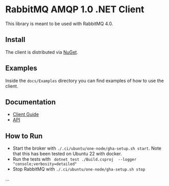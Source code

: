 # RabbitMQ AMQP 1.0 .NET Client

This library is meant to be used with RabbitMQ 4.0.


## Install

The client is distributed via [NuGet](https://www.nuget.org/packages/RabbitMQ.AMQP.Client/).

## Examples

Inside the `docs/Examples` directory you can find examples of how to use the client.


## Documentation

- [Client Guide](https://www.rabbitmq.com/client-libraries/amqp-client-libraries)
- [API](https://rabbitmq.github.io/rabbitmq-amqp-dotnet-client/api/RabbitMQ.AMQP.Client.html)


## How to Run

- Start the broker with `./.ci/ubuntu/one-node/gha-setup.sh start`. Note that this has been tested on Ubuntu 22 with docker.
- Run the tests with ` dotnet test ./Build.csproj  --logger "console;verbosity=detailed"`
- Stop RabbitMQ with `./.ci/ubuntu/one-node/gha-setup.sh stop`

...
